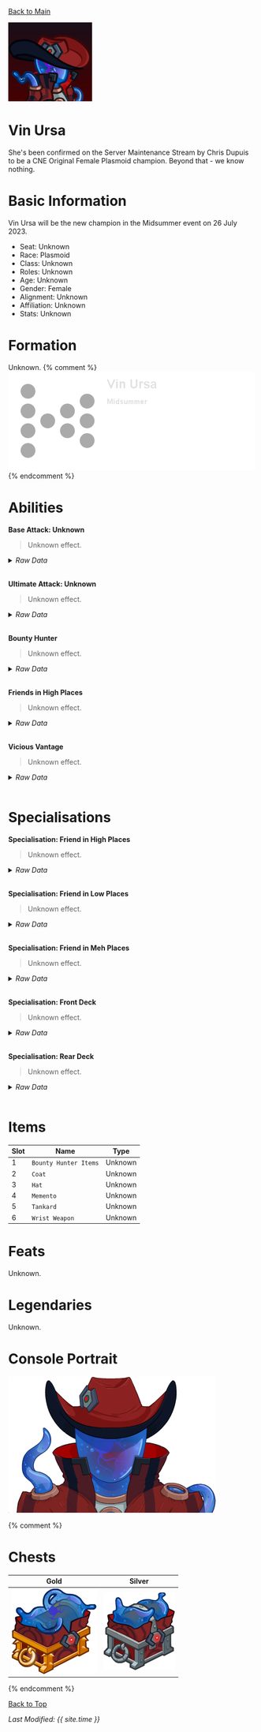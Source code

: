 [Back to Main](index.md)

![PC Portrait](images/vinursa/portrait.png)

# Vin Ursa

She's been confirmed on the Server Maintenance Stream by Chris Dupuis to be a CNE Original Female Plasmoid champion. Beyond that - we know nothing.

# Basic Information

Vin Ursa will be the new champion in the Midsummer event on 26 July 2023.

* Seat: Unknown
* Race: Plasmoid
* Class: Unknown
* Roles: Unknown
* Age: Unknown
* Gender: Female
* Alignment: Unknown
* Affiliation: Unknown
* Stats: Unknown

# Formation

Unknown.
{% comment %}
![Formation Layout](images/vinursa/formation.png)
{% endcomment %}

# Abilities

**Base Attack: Unknown**
> Unknown effect.
<details><summary><em>Raw Data</em></summary>
<p>
<pre>
</pre>
</p>
</details>
<br />

**Ultimate Attack: Unknown**
> Unknown effect.
<details><summary><em>Raw Data</em></summary>
<p>
<pre>
</pre>
</p>
</details>
<br />

**Bounty Hunter**
> Unknown effect.
<details><summary><em>Raw Data</em></summary>
<p>
<pre>
{
    "p": 0,
    "v": 2,
    "id": 20011,
    "export_params": {"uses": ["icon"]},
    "type": 1,
    "graphic": "Icons/Events/2018Midsummer/Midsummer_Y6/Icon_Formation_VinUrsaBountyHunter",
    "fs": 0
}
</pre>
</p>
</details>
<br />

**Friends in High Places**
> Unknown effect.
<details><summary><em>Raw Data</em></summary>
<p>
<pre>
{
    "p": 0,
    "v": 2,
    "id": 20012,
    "export_params": {"uses": ["icon"]},
    "type": 1,
    "graphic": "Icons/Events/2018Midsummer/Midsummer_Y6/Icon_Formation_VinUrsaFriendsinHighPlaces",
    "fs": 0
}
</pre>
</p>
</details>
<br />

**Vicious Vantage**
> Unknown effect.
<details><summary><em>Raw Data</em></summary>
<p>
<pre>
{
    "p": 0,
    "v": 2,
    "id": 20013,
    "export_params": {"uses": ["icon"]},
    "type": 1,
    "graphic": "Icons/Events/2018Midsummer/Midsummer_Y6/Icon_Formation_VinUrsaViciousVantage",
    "fs": 0
}
</pre>
</p>
</details>
<br />

# Specialisations

**Specialisation: Friend in High Places**
> Unknown effect.
<details><summary><em>Raw Data</em></summary>
<p>
<pre>
{
    "p": 0,
    "v": 2,
    "id": 20014,
    "export_params": {"uses": ["icon"]},
    "type": 1,
    "graphic": "Icons/Events/2018Midsummer/Midsummer_Y6/Icon_Specialization_VinUrsaFriendInHighPlaces",
    "fs": 0
}
</pre>
</p>
</details>
<br />

**Specialisation: Friend in Low Places**
> Unknown effect.
<details><summary><em>Raw Data</em></summary>
<p>
<pre>
{
    "p": 0,
    "v": 2,
    "id": 20015,
    "export_params": {"uses": ["icon"]},
    "type": 1,
    "graphic": "Icons/Events/2018Midsummer/Midsummer_Y6/Icon_Specialization_VinUrsaFriendInLowPlaces",
    "fs": 0
}
</pre>
</p>
</details>
<br />

**Specialisation: Friend in Meh Places**
> Unknown effect.
<details><summary><em>Raw Data</em></summary>
<p>
<pre>
{
    "p": 0,
    "v": 2,
    "id": 20016,
    "export_params": {"uses": ["icon"]},
    "type": 1,
    "graphic": "Icons/Events/2018Midsummer/Midsummer_Y6/Icon_Specialization_VinUrsaFriendInMehPlaces",
    "fs": 0
}
</pre>
</p>
</details>
<br />

**Specialisation: Front Deck**
> Unknown effect.
<details><summary><em>Raw Data</em></summary>
<p>
<pre>
{
    "p": 0,
    "v": 2,
    "id": 20017,
    "export_params": {"uses": ["icon"]},
    "type": 1,
    "graphic": "Icons/Events/2018Midsummer/Midsummer_Y6/Icon_Specialization_VinUrsaFrontDeck",
    "fs": 0
}
</pre>
</p>
</details>
<br />

**Specialisation: Rear Deck**
> Unknown effect.
<details><summary><em>Raw Data</em></summary>
<p>
<pre>
{
    "p": 0,
    "v": 2,
    "id": 20018,
    "export_params": {"uses": ["icon"]},
    "type": 1,
    "graphic": "Icons/Events/2018Midsummer/Midsummer_Y6/Icon_Specialization_VinUrsaRearDeck",
    "fs": 0
}
</pre>
</p>
</details>
<br />

# Items

| Slot | Name | Type |
|---|---|---|
| 1 | `Bounty Hunter Items` | Unknown |
| 2 | `Coat` | Unknown |
| 3 | `Hat` | Unknown |
| 4 | `Memento` | Unknown |
| 5 | `Tankard` | Unknown |
| 6 | `Wrist Weapon` | Unknown |

# Feats

Unknown.

# Legendaries

Unknown.

# Console Portrait

![Console Portrait](images/vinursa/console.png)

{% comment %}
# Chests

| Gold | Silver |
|---|---|
| ![Gold Chest](images/vinursa/chest_gold.png) | ![Silver Chest](images/vinursa/chest_silver.png) |
{% endcomment %}

[Back to Top](#top)

*Last Modified: {{ site.time }}*